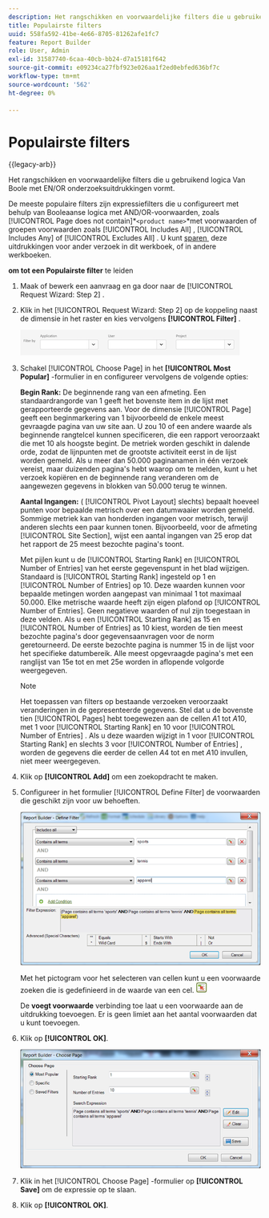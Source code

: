 ```yaml
---
description: Het rangschikken en voorwaardelijke filters die u gebruikend logica Van Boole met EN/OR onderzoeksuitdrukkingen vormt.
title: Populairste filters
uuid: 558fa592-41be-4e66-8705-81262afe1fc7
feature: Report Builder
role: User, Admin
exl-id: 31587740-6caa-40cb-bb24-d7a15181f642
source-git-commit: e09234ca27fbf923e026aa1f2ed0ebfed636bf7c
workflow-type: tm+mt
source-wordcount: '562'
ht-degree: 0%

---
```


# Populairste filters

{{legacy-arb}}

Het rangschikken en voorwaardelijke filters die u gebruikend logica Van Boole met EN/OR onderzoeksuitdrukkingen vormt.

De meeste populaire filters zijn expressiefilters die u configureert met behulp van Booleaanse logica met AND/OR-voorwaarden, zoals [!UICONTROL Page does not contain]*`<product name>`*met voorwaarden of groepen voorwaarden zoals [!UICONTROL Includes All] , [!UICONTROL Includes Any] of [!UICONTROL Excludes All] . U kunt [&#x200B; sparen &#x200B;](/help/analyze/legacy-report-builder/layout/c-filter-dimensions/saved-filters.md) deze uitdrukkingen voor ander verzoek in dit werkboek, of in andere werkboeken.

**om tot een Populairste filter** te leiden

1. Maak of bewerk een aanvraag en ga door naar de [!UICONTROL Request Wizard: Step 2] .

1. Klik in het [!UICONTROL Request Wizard: Step 2] op de koppeling naast de dimensie in het raster en kies vervolgens **[!UICONTROL Filter]** .

   ![&#x200B; Schermafbeelding die de Define dialoog van de Filter met opties tonen om door Toepassing, Gebruiker, en Project te filtreren.](/help/admin/tools/assets/filter.png)

1. Schakel [!UICONTROL Choose Page] in het **[!UICONTROL Most Popular]** -formulier in en configureer vervolgens de volgende opties:

   **Begin Rank:** De beginnende rang van een afmeting. Een standaardrangorde van 1 geeft het bovenste item in de lijst met gerapporteerde gegevens aan. Voor de dimensie [!UICONTROL Page] geeft een beginmarkering van 1 bijvoorbeeld de enkele meest gevraagde pagina van uw site aan. U zou 10 of een andere waarde als beginnende rangtelcel kunnen specificeren, die een rapport veroorzaakt die met 10 als hoogste begint. De metriek worden geschikt in dalende orde, zodat de lijnpunten met de grootste activiteit eerst in de lijst worden gemeld. Als u meer dan 50.000 paginanamen in één verzoek vereist, maar duizenden pagina&#39;s hebt waarop om te melden, kunt u het verzoek kopiëren en de beginnende rang veranderen om de aangewezen gegevens in blokken van 50.000 terug te winnen.

   **Aantal Ingangen:** ( [!UICONTROL Pivot Layout] slechts) bepaalt hoeveel punten voor bepaalde metrisch over een datumwaaier worden gemeld. Sommige metriek kan van honderden ingangen voor metrisch, terwijl anderen slechts een paar kunnen tonen. Bijvoorbeeld, voor de afmeting [!UICONTROL Site Section], wijst een aantal ingangen van 25 erop dat het rapport de 25 meest bezochte pagina&#39;s toont.

   Met pijlen kunt u de [!UICONTROL Starting Rank] en [!UICONTROL Number of Entries] van het eerste gegevenspunt in het blad wijzigen. Standaard is [!UICONTROL Starting Rank] ingesteld op 1 en [!UICONTROL Number of Entries] op 10. Deze waarden kunnen voor bepaalde metingen worden aangepast van minimaal 1 tot maximaal 50.000. Elke metrische waarde heeft zijn eigen plafond op [!UICONTROL Number of Entries]. Geen negatieve waarden of nul zijn toegestaan in deze velden. Als u een [!UICONTROL Starting Rank] as 15 en [!UICONTROL Number of Entries] as 10 kiest, worden de tien meest bezochte pagina&#39;s door gegevensaanvragen voor de norm geretourneerd. De eerste bezochte pagina is nummer 15 in de lijst voor het specifieke datumbereik. Alle meest opgevraagde pagina&#39;s met een ranglijst van 15e tot en met 25e worden in aflopende volgorde weergegeven.

   >[!NOTE]
   >
   >Het toepassen van filters op bestaande verzoeken veroorzaakt veranderingen in de gepresenteerde gegevens. Stel dat u de bovenste tien [!UICONTROL Pages] hebt toegewezen aan de cellen $A$1 tot $A$10, met 1 voor [!UICONTROL Starting Rank] en 10 voor [!UICONTROL Number of Entries] . Als u deze waarden wijzigt in 1 voor [!UICONTROL Starting Rank] en slechts 3 voor [!UICONTROL Number of Entries] , worden de gegevens die eerder de cellen $A$4 tot en met $A$10 invullen, niet meer weergegeven.

1. Klik op **[!UICONTROL Add]** om een zoekopdracht te maken.

1. Configureer in het formulier [!UICONTROL Define Filter] de voorwaarden die geschikt zijn voor uw behoeften.


   ![&#x200B; Schermafbeelding die de Define dialoog van de Filter toont.](assets/expressions_define_filter.png)

   Met het pictogram voor het selecteren van cellen kunt u een voorwaarde zoeken die is gedefinieerd in de waarde van een cel. ![&#x200B; het uitgezochte celpictogram.](assets/select_cell_icon.png)

   De **voegt voorwaarde** verbinding toe laat u een voorwaarde aan de uitdrukking toevoegen. Er is geen limiet aan het aantal voorwaarden dat u kunt toevoegen.

1. Klik op **[!UICONTROL OK]**.

   ![&#x200B; Schermafbeelding van de Define dialoog van de Filter met de O.K. knoop in de bodem rechterkant.](assets/choose_page_02.png)

1. Klik in het [!UICONTROL Choose Page] -formulier op **[!UICONTROL Save]** om de expressie op te slaan.
1. Klik op **[!UICONTROL OK]**.

